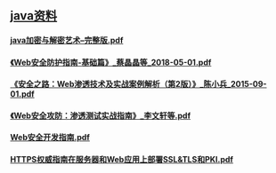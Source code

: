 ## [java资料](README.md)

#### [java加密与解密艺术–完整版.pdf](https://pan.baidu.com/s/1qacV2HCY0Gl73mZaaXFCPg?pwd=vj3x)
#### [《Web安全防护指南-基础篇》_蔡晶晶等_2018-05-01.pdf](https://pan.baidu.com/s/1ZFORXR0DZodwl5wmON1G4w?pwd=jrnd)
#### [《安全之路：Web渗透技术及实战案例解析（第2版）》_陈小兵_2015-09-01.pdf](https://pan.baidu.com/s/1P_9fAcG6UklQQcQvXPpd1A?pwd=4duq)
#### [《Web安全攻防：渗透测试实战指南》_李文轩等.pdf](https://pan.baidu.com/s/1iuhEswKOY_Iw-lRnaw0-Qw?pwd=775z)
#### [Web安全开发指南.pdf](https://pan.baidu.com/s/1YBfs7Rw73S45eVQPwQB2vw?pwd=8hgc)
#### [HTTPS权威指南在服务器和Web应用上部署SSL&TLS和PKI.pdf](https://pan.baidu.com/s/1HsjPyAfrBL6EI2KygUdVbw?pwd=4s7n)














